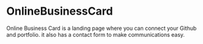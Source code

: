 # OnlineBusinessCard
Online Business Card is a landing page where you can connect your Github and portfolio. it also has a contact form to make communications easy.
